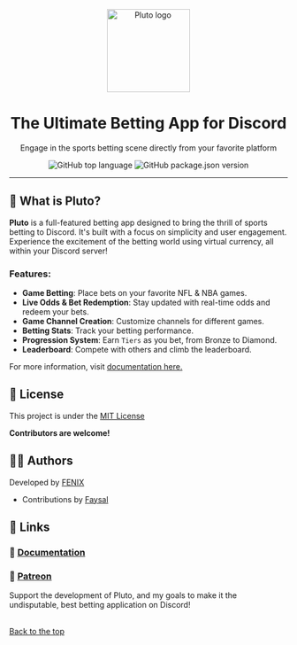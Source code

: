 <div align="center">
<a id="top"></a>
<img src="https://i.imgur.com/CupFfgB.png" width="150" height="150" alt="Pluto logo"/>

# The Ultimate Betting App for Discord

Engage in the sports betting scene directly from your favorite platform

  <img alt="GitHub top language" src="https://img.shields.io/github/languages/top/fearandesire/Pluto-Betting-Bot?color=blue&labelColor=%23000000">
<img alt="GitHub package.json version" src="https://img.shields.io/github/package-json/v/fearandesire/Pluto-Betting-Bot">
</div>

---

## 🎯 What is Pluto?

**Pluto** is a full-featured betting app designed to bring the thrill of sports betting to Discord. It's built with a focus on simplicity and user engagement. Experience the excitement of the betting world using virtual currency, all within your Discord server!

### Features:
- **Game Betting**: Place bets on your favorite NFL & NBA games.
- **Live Odds & Bet Redemption**: Stay updated with real-time odds and redeem your bets.
- **Game Channel Creation**: Customize channels for different games.
- **Betting Stats**: Track your betting performance.
- **Progression System**: Earn `Tiers` as you bet, from Bronze to Diamond.
- **Leaderboard**: Compete with others and climb the leaderboard.

For more information, visit [documentation here.](https://pluto.fearandesire.com)

## 📝 License

This project is under the [MIT License](LICENSE)

**Contributors are welcome!**

## 🧑‍🔬 Authors

Developed by [FENIX](https://github.com/fearandesire)

- Contributions by [Faysal](https://github.com/Faysal19999)

## 🔗 Links
### 📒 [Documentation](https://docs.pluto.fearandesire.com)
### 💙 [**Patreon**](https://www.patreon.com/fenix_/posts) 
Support the development of Pluto, and my goals to make it the undisputable, best betting application on Discord!


<br/>
<a href="#top">Back to the top</a>
